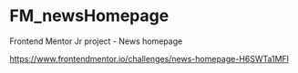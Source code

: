 # FM_newsHomepage

Frontend Mentor Jr project - News homepage

https://www.frontendmentor.io/challenges/news-homepage-H6SWTa1MFl
